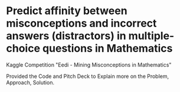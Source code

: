 # Predict affinity between misconceptions and incorrect answers (distractors) in multiple-choice questions in Mathematics

Kaggle Competition "Eedi - Mining Misconceptions in Mathematics"

Provided the Code and Pitch Deck to Explain more on the Problem, Approach, Solution. 
